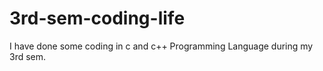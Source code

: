 # 3rd-sem-coding-life
I have done some coding in c and c++ Programming Language during my 3rd sem. 
